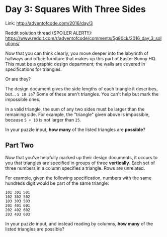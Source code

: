 # Day 3: Squares With Three Sides
Link: http://adventofcode.com/2016/day/3

Reddit solution thread (SPOILER ALERT!!):
https://www.reddit.com/r/adventofcode/comments/5g80ck/2016_day_3_solutions/

Now that you can think clearly, you move deeper into the labyrinth of hallways
and office furniture that makes up this part of Easter Bunny HQ. This must be a
graphic design department; the walls are covered in specifications for
triangles.

Or are they?

The design document gives the side lengths of each triangle it describes,
but... `5 10 25`? Some of these aren't triangles. You can't help but mark the
impossible ones.

In a valid triangle, the sum of any two sides must be larger than the remaining
side. For example, the "triangle" given above is impossible, because `5 + 10`
is not larger than `25`.

In your puzzle input, **how many** of the listed triangles are **possible**?

## Part Two

Now that you've helpfully marked up their design documents, it occurs to you
that triangles are specified in groups of three **vertically**. Each set of
three numbers in a column specifies a triangle. Rows are unrelated.

For example, given the following specification, numbers with the same hundreds
digit would be part of the same triangle:

```
101 301 501
102 302 502
103 303 503
201 401 601
202 402 602
203 403 603
```

In your puzzle input, and instead reading by columns, **how many** of the
listed triangles are possible?
